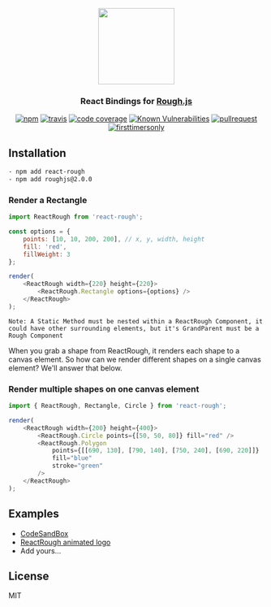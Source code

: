 <p align="center">
  <img src="https://raw.githubusercontent.com/ooade/react-rough/6a550a44fd92b34102ff74dad0703fb3c7418dcb/logo.png" height="150" />
  <h3 align="center">React Bindings for <a href="https://github.com/pshihn/rough">Rough.js</a></h3>
  <p align="center">
  <a href="https://www.npmjs.org/package/react-rough"><img src="https://img.shields.io/npm/v/react-rough.svg?style=flat" alt="npm"></a>
  <a href="https://travis-ci.org/ooade/react-rough"><img src="https://travis-ci.org/ooade/react-rough.svg?branch=master" alt="travis"></a>
  <a href="https://github.com/ooade/react-rough"><img src="https://img.shields.io/codecov/c/github/ooade/react-rough.svg?style=flat-square" alt="code coverage"></a>
  <a href="https://snyk.io/test/github/ooade/react-rough"><img src="https://snyk.io/test/github/ooade/react-rough/badge.svg" alt="Known Vulnerabilities" data-canonical-src="https://snyk.io/test/github/ooade/react-rough" style="max-width:100%;"></a>
  <a href="http://makeapullrequest.com"><img src="https://img.shields.io/badge/PR(s)-welcome-brightgreen.svg?style=flat" alt="pullrequest"></a>
  <a href="http://www.firsttimersonly.com"><img src="https://img.shields.io/badge/first--timers--only-friendly-blue.svg" alt="firsttimersonly"></a>
  </p>
</p>

## Installation

```sh
- npm add react-rough
- npm add roughjs@2.0.0
```

### Render a Rectangle

```js
import ReactRough from 'react-rough';

const options = {
	points: [10, 10, 200, 200], // x, y, width, height
	fill: 'red',
	fillWeight: 3
};

render(
	<ReactRough width={220} height={220}>
		<ReactRough.Rectangle options={options} />
	</ReactRough>
);
```

`Note: A Static Method must be nested within a ReactRough Component, it could have other surrounding elements, but it's GrandParent must be a Rough Component`

When you grab a shape from ReactRough, it renders each shape to a canvas element. So how can we render different shapes on a single canvas element? We'll answer that below.

### Render multiple shapes on one canvas element

```js
import { ReactRough, Rectangle, Circle } from 'react-rough';

render(
	<ReactRough width={200} height={400}>
		<ReactRough.Circle points={[50, 50, 80]} fill="red" />
		<ReactRough.Polygon
			points={[[690, 130], [790, 140], [750, 240], [690, 220]]}
			fill="blue"
			stroke="green"
		/>
	</ReactRough>
);
```

## Examples

- [CodeSandBox](https://codesandbox.io/s/r582mor7wq)
- [ReactRough animated logo](https://jsfiddle.net/ooade/f8cmbfwL/)
- Add yours...

## License

MIT
